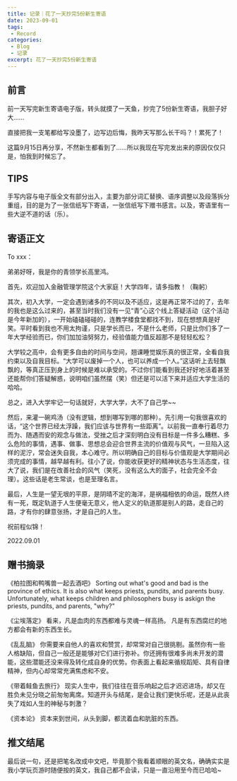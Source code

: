 ```yaml
---
title: 记录｜花了一天抄完5份新生寄语
date: 2023-09-01
tags:
 - Record
categories:
 - Blog
 - 记录
excerpt: 花了一天抄完5份新生寄语
---
```



## 前言

前一天写完新生寄语电子版，转头就摸了一天鱼，抄完了5份新生寄语，我胆子好大......

直接把我一支笔都给写没墨了，边写边后悔，我昨天写那么长干吗？！累死了！

这篇9月15日再分享，不然新生都看到了......所以我现在写完发出来的原因仅仅只是，怕我到时候忘了。

## TIPS

手写内容与电子版全文有部分出入，主要为部分词汇替换、语序调整以及段落拆分重组，目的是为了一张信纸写下寄语，一张信纸写下赠书感言。以及，寄语里有一些大逆不道的话（乐）。

## 寄语正文

To xxx：

弟弟好呀，我是你的青领学长高里鸿。

首先，欢迎加入金融管理学院这个大家庭！大学四年，请多指教！（鞠躬）

其次，初入大学，一定会遇到诸多的不同以及不适应，这是再正常不过的了，去年的我也是这么过来的，甚至当时我们没有一见“青”心这个线上答疑活动（这个活动是今年新加的），一开始磕磕碰碰的，连教学楼食堂都找不到，现在想想真是好笑。平时看到我也不用太拘谨，只是学长而已，不是什么老师，只是比你们多了一年大学经验而已，你们加加油努努力，经验值能力值反超那不是轻轻松松？

大学较之高中，会有更多自由的时间与空间，翘课睡觉娱乐真的很正常，全看自我约束以及自我目标。“大学可以废掉一个人，也可以养成一个人。”这话听上去轻飘飘的，等真正压到身上的时候是难以承受的。不过你们能看到我还好好地活着甚至还能帮你们答疑解惑，说明咱们虽然摆（笑）但还是可以活下来并适应大学生活的哈哈。

总之，进入大学牢记一句话就好，大学大学，大不了自己学~~

然后，来灌一碗鸡汤（没有逻辑，想到哪写到哪的那种）。先引用一句我很喜欢的话，“这个世界已经太浮躁，我们应该与世界有一些距离”。以前我一直奉行着尽力而为、随遇而安的观念与做法，受挫之后才深刻明白没有目标是一件多么糟糕、多么危险的事情，遇事、做事、思想总会迎合世界主流的价值观与风气，一旦陷入这样的泥泞，常会迷失自我，本心难守。所以明确自己的目标与价值观是大学期间必须完成的事情，越早越有利。往小了说，你能收获更好的精神状态与生活态度，往大了说，我们是在改善社会的风气（笑死，没有这么大的面子，社会完全不会理）。这些话是老生常谈，也是至理名言。

最后，人生是一望无垠的平原，是阴晴不定的海洋，是祸福相依的命运，既然人终有一死，既定轨道于人生便毫无意义，他人定义的轨道那是别人的路，走自己的路，才有你的肆意张扬，才是自己的人生。

祝前程似锦！

2022.09.01

## 赠书摘录

《柏拉图和鸭嘴兽一起去酒吧》
	Sorting out what's good and bad is the province of ethics. It is also what keeps priests, pundits, and parents busy. Unfortunately, what keeps children and philosophers busy is askign the priests, pundits, and parents, "why?"

《尘埃落定》
	看来，凡是血肉的东西都难与灵魂一样高扬。
	凡是有东西腐烂的地方都会有新的东西生长。

《乱乱脑》
	你需要来自他人的喜欢和赞赏，却常常对自己很挑剔。虽然你有一些人格缺陷，但自己一般还是能够对它们进行弥补。你还拥有很难多尚未开发的潜能，这些潜能还没来得及转化成自身的优势。你表面上看起来循规蹈矩、具有自律精神，但内心却常常充满焦虑和不安。

《带着鲑鱼去旅行》
	现实人生中，我们往往在音乐响起之后才迟迟进场，却又在胜负未见分晓之前匆匆离席。知道开头与结尾，是会让我们更快乐呢，还是从此丧失了戏如人生的神秘与刺激？

《资本论》
	资本来到世间，从头到脚，都流着血和肮脏的东西。


## 推文结尾

最后说一句，还是把笔名改成中文吧，毕竟那个我看着顺眼的英文名，确确实实是我小学玩页游时随便按的英文，我自己都不会读，只是一直沿用至今而已哈哈~
